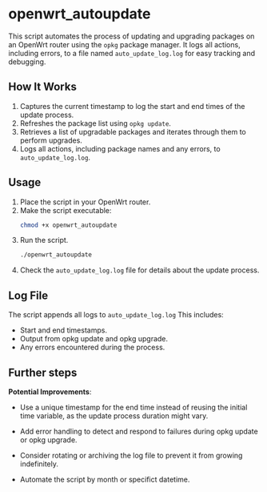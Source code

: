 # openwrt_autoupdate

This script automates the process of updating and upgrading packages on an OpenWrt router using the `opkg` package manager. It logs all actions, including errors, to a file named `auto_update_log.log` for easy tracking and debugging.

## How It Works

1. Captures the current timestamp to log the start and end times of the update process.
2. Refreshes the package list using `opkg update`.
3. Retrieves a list of upgradable packages and iterates through them to perform upgrades.
4. Logs all actions, including package names and any errors, to `auto_update_log.log`.

## Usage

1. Place the script in your OpenWrt router.
2. Make the script executable:
   ```bash
   chmod +x openwrt_autoupdate
3. Run the script.
    ```bash
    ./openwrt_autoupdate

4. Check the `auto_update_log.log` file for details about the update process.

## Log File

The script appends all logs to `auto_update_log.log` This includes:

- Start and end timestamps.
- Output from opkg update and opkg upgrade.
- Any errors encountered during the process.

## Further steps

**Potential Improvements**:

- Use a unique timestamp for the end time instead of reusing the initial time variable, as the update process duration might vary.

- Add error handling to detect and respond to failures during opkg update or opkg upgrade.

- Consider rotating or archiving the log file to prevent it from growing indefinitely.

- Automate the script by month or specifict datetime.

